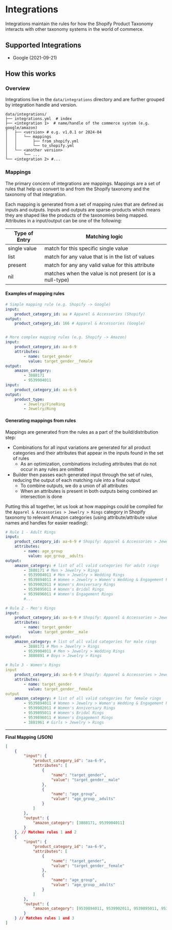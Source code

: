 # Integrations
Integrations maintain the rules for how the Shopify Product Taxonomy interacts with other taxonomy systems in the world of commerce.

## Supported Integrations
- Google (2021-09-21)

## How this works
### Overview

Integrations live in the `data/integrations` directory and are further grouped by integration handle and version.

```
data/integrations/
├── integrations.yml  # index
├── <integration 1>  # name/handle of the commerce system (e.g. google/amazon)
│   ├── <version> # e.g. v1.0.1 or 2024-04
│   │   └── mappings
│   │       ├── from_shopify.yml
│   │       └── to_shopify.yml
│   └── <another version>
│       └── ...
└── <integration 2> #...
```

### Mappings
The primary concern of integrations are mappings. Mappings are a set of rules that help us convert to and from the Shopify taxonomy and the taxonomy of that integration.

Each mapping is generated from a set of mapping rules that are defined as inputs and outputs. Inputs and outputs are sparse-products which means they are shaped like the products of the taxonomies being mapped. Attributes in a input/output can be one of the following:

| Type of Entry | Matching logic |
|---------------|----------------|
| single value |match for this specific single value |
| list | match for any value that is in the list of values |
| present | match for any any valid value for this attribute |
| nil | matches when the value is not present (or is a null-type) |

#### Examples of mapping rules

```yaml
# Simple mapping rule (e.g. Shopify -> Google)
input:
    product_category_id: aa # Apparel & Accessories (Shopify)
output:
    product_category_id: 166 # Apparel & Accessories (Google)


# More complex mapping rules (e.g. Shopify -> Amazon)
input:
    product_category_id: aa-6-9
    attributes:
        - name: target_gender
          value: target_gender__female
output:
    amazon_category:
        - 3888171
        - 9539904011
input:
    product_category_id: aa-6-9
output:
    product_type:
        - Jewelry/FineRing
        - Jewelry/Ring

```

#### Generating mappings from rules
Mappings are generated from the rules as a part of the build/distribution step:
- Combinations for all input variations are generated for all product categories and their attributes that appear in the inputs found in the set of rules
  - As an optimization, combinations including attributes that do not occur in any rules are omitted
- Builder then passes each generated input through the set of rules, reducing the output of each matching rule into a final output
  - To combine outputs, we do a union of all attributes
  - When an attributes is present in both outputs being combined an intersection is done

Putting this all together, let us look at how mappings could be compiled for the `Apparel & Accessories > Jewelry > Rings` category in Shopify taxonomy to relevant Amazon categories (using attribute/attribute value names and handles for easier reading):

```yaml
# Rule 1 - Adult Rings
input:
    product_category_id: aa-6-9 # Shopify: Apparel & Accessories > Jewelry > Rings
    attributes:
        - name: age_group
          value: age_group__adults
output:
    amazon_category: # list of all valid categories for adult rings
        - 3888171 # Men > Jewelry > Rings
        - 9539904011 # Men > Jewelry > Wedding Rings
        - 9539894011 # Women > Jewelry > Women's Wedding & Engagement Rings
        - 9539902011 # Women's Anniversary Rings
        - 9539895011 # Women's Bridal Rings
        - 9539896011 # Women's Engagement Rings
        #...
```

```yaml
# Rule 2 - Men's Rings
input:
    product_category_id: aa-6-9 # Shopify: Apparel & Accessories > Jewelry > Rings
    attributes:
        - name: target_gender
          value: target_gender__male
output:
    amazon_category: # list of all valid categories for male rings
        - 3888171 # Men > Jewelry > Rings
        - 9539904011 # Men > Jewelry > Wedding Rings
        - 3880891 # Boys > Jewelry > Rings
```

```yaml
# Rule 3 - Women's Rings
input
    product_category_id: aa-6-9 # Shopify: Apparel & Accessories > Jewelry > Rings
    attributes:
        - name: target_gender
          value: target_gender__female
output
    amazon_category: # list of all valid categories for female rings
        - 9539894011 # Women > Jewelry > Women's Wedding & Engagement Rings
        - 9539902011 # Women's Anniversary Rings
        - 9539895011 # Women's Bridal Rings
        - 9539896011 # Women's Engagement Rings
        - 3881961 # Girls > Jewelry > Rings
```

---

**Final Mapping (JSON)**

```json
[
    {
        "input": {
            "product_category_id": "aa-6-9",
            "attributes": [
                {
                    "name": "target_gender",
                    "value": "target_gender__male"
                },
                {
                    "name": "age_group",
                    "value": "age_group__adults"
                }
            ]
        },
        "output": {
            "amazon_category": [3888171, 9539904011]
        }
    }, // Matches rules 1 and 2
    {
        "input": {
            "product_category_id": "aa-6-9",
            "attributes": [
                {
                    "name": "target_gender",
                    "value": "target_gender__female"
                },
                {
                    "name": "age_group",
                    "value": "age_group__adults"
                }
            ]
        },
        "output": {
            "amazon_category": [9539894011, 9539902011, 9539895011, 9539896011]
        }
    } // Matches rules 1 and 3
]

```
